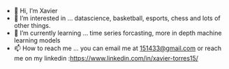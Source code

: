 - 👋 Hi, I’m Xavier
- 👀 I’m interested in ... datascience, basketball, esports, chess and lots of other things.
- 🌱 I’m currently learning ... time series forcasting, more in depth machine learning models
- 📫 How to reach me ... you can email me at 151433@gmail.com or reach me on my linkedin :https://www.linkedin.com/in/xavier-torres15/

<!---
151433x/151433x is a ✨ special ✨ repository because its `README.md` (this file) appears on your GitHub profile.
You can click the Preview link to take a look at your changes.
--->
